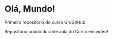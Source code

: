 # Olá, Mundo!
 Primeiro repositório do curso Git/GitHub

 Repositório criado durante aula do Curso em video!
